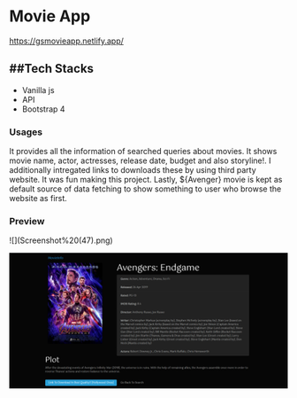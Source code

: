 <h1>Movie App</h1>

https://gsmovieapp.netlify.app/
<h2>##Tech Stacks</h2>
<ul>
  <li>Vanilla js</li>
  <li>API </li>
  <li>Bootstrap 4</li>
  </ul>
  <h3>Usages</h3>
  <p>It provides all the information of searched queries about movies. It shows movie name, actor, actresses, release date, budget and also storyline!. I additionally intregated links to downloads these by using third party website. It was fun making this project. Lastly, ${Avenger} movie is kept as default source of data fetching to show something to user who browse the website as first.</p>
  
  <h3>Preview</h3>
![](Screenshot%20(47).png)



![](Screenshot%20(49).png)
